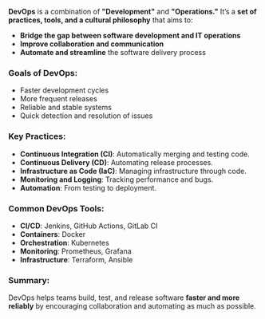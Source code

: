 **DevOps** is a combination of **"Development"** and **"Operations."** It’s a **set of practices, tools, and a cultural philosophy** that aims to:

* **Bridge the gap between software development and IT operations**
* **Improve collaboration and communication**
* **Automate and streamline** the software delivery process

### Goals of DevOps:

* Faster development cycles
* More frequent releases
* Reliable and stable systems
* Quick detection and resolution of issues

### Key Practices:

* **Continuous Integration (CI)**: Automatically merging and testing code.
* **Continuous Delivery (CD)**: Automating release processes.
* **Infrastructure as Code (IaC)**: Managing infrastructure through code.
* **Monitoring and Logging**: Tracking performance and bugs.
* **Automation**: From testing to deployment.

### Common DevOps Tools:

* **CI/CD**: Jenkins, GitHub Actions, GitLab CI
* **Containers**: Docker
* **Orchestration**: Kubernetes
* **Monitoring**: Prometheus, Grafana
* **Infrastructure**: Terraform, Ansible

### Summary:

DevOps helps teams build, test, and release software **faster and more reliably** by encouraging collaboration and automating as much as possible.
